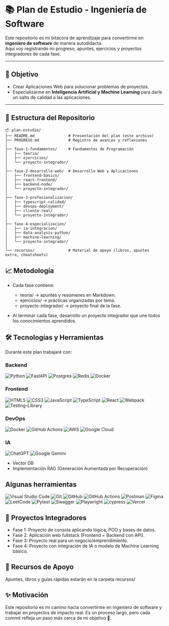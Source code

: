 # 📚 Plan de Estudio - Ingeniería de Software 

Este repositorio es mi bitácora de aprendizaje para convertirme en **ingeniero de software** de manera autodidacta.  
Aquí voy registrando mi progreso, apuntes, ejercicios y proyectos integradores de cada fase.

---

## 🚀 Objetivo
- Crear Aplicaciones Web para solucionar problemas de proyectos.   
- Especializarme en **Inteligencia Artificial y Machine Learning** para darle un salto de calidad a las aplicaciones.  

---

## 📂 Estructura del Repositorio

```plaintext
📦 plan-estudio/
├── README.md               # Presentación del plan (este archivo)
├── PROGRESO.md             # Registro de avances y reflexiones
│
├── fase-1-fundamentos/     # Fundamentos de Programación
│   ├── teoria/
│   ├── ejercicios/
│   └── proyecto-integrador/
│
├── fase-2-desarrollo-web/  # Desarrollo Web y Aplicaciones
│   ├── frontend-basico/
│   ├── react-frontend/
│   ├── backend-node/
│   └── proyecto-integrador/
│
├── fase-3-profesionalizacion/
│   ├── typescript-calidad/
│   ├── devops-deployment/
│   ├── cliente-real/
│   └── proyecto-integrador/
│
├── fase-4-especializacion/
│   ├── ia-integracion/
│   ├── data-analysis-python/
│   ├── machine-learning/
│   └── proyecto-integrador/
│
└── recursos/               # Material de apoyo (libros, apuntes extra, cheatsheets)
```

## 📈 Metodología

- Cada fase contiene:

  - teoria/ → apuntes y resúmenes en Markdown.
  - ejercicios/ → prácticas organizadas por tema.
  - proyecto-integrador/ → proyecto final de la fase.

- Al terminar cada fase, desarrollo un proyecto integrador que une todos los conocimientos aprendidos.

## 🛠️ Tecnologías y Herramientas

Durante este plan trabajaré con:

### **Backend**
![Python](https://img.shields.io/badge/python-3670A0?style=for-the-badge&logo=python&logoColor=ffdd54) ![FastAPI](https://img.shields.io/badge/FastAPI-005571?style=for-the-badge&logo=fastapi) ![Postgres](https://img.shields.io/badge/postgres-%23316192.svg?style=for-the-badge&logo=postgresql&logoColor=white) ![Redis](https://img.shields.io/badge/redis-%23DD0031.svg?style=for-the-badge&logo=redis&logoColor=white) ![Docker](https://img.shields.io/badge/docker-%230db7ed.svg?style=for-the-badge&logo=docker&logoColor=white)

### **Frontend**
![HTML5](https://img.shields.io/badge/html5-%23E34F26.svg?style=for-the-badge&logo=html5&logoColor=white) ![CSS3](https://img.shields.io/badge/css3-%231572B6.svg?style=for-the-badge&logo=css3&logoColor=white) ![JavaScript](https://img.shields.io/badge/javascript-%23323330.svg?style=for-the-badge&logo=javascript&logoColor=%23F7DF1E) ![TypeScript](https://img.shields.io/badge/typescript-%23007ACC.svg?style=for-the-badge&logo=typescript&logoColor=white) ![React](https://img.shields.io/badge/react-%2320232a.svg?style=for-the-badge&logo=react&logoColor=%2361DAFB) ![Webpack](https://img.shields.io/badge/webpack-%238DD6F9.svg?style=for-the-badge&logo=webpack&logoColor=black) ![Testing-Library](https://img.shields.io/badge/-TestingLibrary-%23E33332?style=for-the-badge&logo=testing-library&logoColor=white)

### **DevOps**
![Docker](https://img.shields.io/badge/docker-%230db7ed.svg?style=for-the-badge&logo=docker&logoColor=white) ![GitHub Actions](https://img.shields.io/badge/github%20actions-%232671E5.svg?style=for-the-badge&logo=githubactions&logoColor=white) ![AWS](https://img.shields.io/badge/AWS-%23FF9900.svg?style=for-the-badge&logo=amazon-aws&logoColor=white) ![Google Cloud](https://img.shields.io/badge/GoogleCloud-%234285F4.svg?style=for-the-badge&logo=google-cloud&logoColor=white)

### **IA**
![ChatGPT](https://img.shields.io/badge/chatGPT-74aa9c?style=for-the-badge&logo=openai&logoColor=white) ![Google Gemini](https://img.shields.io/badge/google%20gemini-8E75B2?style=for-the-badge&logo=google%20gemini&logoColor=white)
  - Vector DB
  - Implementación RAG (Generación Aumentada por Recuperación)

## **Algunas herramientas**
![Visual Studio Code](https://img.shields.io/badge/Visual%20Studio%20Code-0078d7.svg?style=for-the-badge&logo=visual-studio-code&logoColor=white) ![Git](https://img.shields.io/badge/git-%23F05033.svg?style=for-the-badge&logo=git&logoColor=white) ![GitHub](https://img.shields.io/badge/github-%23121011.svg?style=for-the-badge&logo=github&logoColor=white) ![GitHub Actions](https://img.shields.io/badge/github%20actions-%232671E5.svg?style=for-the-badge&logo=githubactions&logoColor=white) ![Postman](https://img.shields.io/badge/Postman-FF6C37?style=for-the-badge&logo=postman&logoColor=white) ![Figma](https://img.shields.io/badge/figma-%23F24E1E.svg?style=for-the-badge&logo=figma&logoColor=white) ![LeetCode](https://img.shields.io/badge/LeetCode-000000?style=for-the-badge&logo=LeetCode&logoColor=#d16c06) ![Pytest](https://img.shields.io/badge/pytest-%23ffffff.svg?style=for-the-badge&logo=pytest&logoColor=2f9fe3) ![Swagger](https://img.shields.io/badge/-Swagger-%23Clojure?style=for-the-badge&logo=swagger&logoColor=white) ![Playwright](https://img.shields.io/badge/-playwright-%232EAD33?style=for-the-badge&logo=playwright&logoColor=white) ![cypress](https://img.shields.io/badge/-cypress-%23E5E5E5?style=for-the-badge&logo=cypress&logoColor=058a5e) ![Vercel](https://img.shields.io/badge/vercel-%23000000.svg?style=for-the-badge&logo=vercel&logoColor=white)

## 📌 Proyectos Integradores

- Fase 1: Proyecto de consola aplicando lógica, POO y bases de datos.
- Fase 2: Aplicación web fullstack (Frontend + Backend con API).
- Fase 3: Proyecto real para un negocio/emprendimiento.
- Fase 4: Proyecto con integración de IA o modelo de Machine Learning básico.

## 📖 Recursos de Apoyo

Apuntes, libros y guías rápidas estarán en la carpeta recursos/

## ✨ Motivación

Este repositorio es mi camino hacia convertirme en ingeniero de software y trabajar en proyectos de impacto real.
Es un proceso largo, pero cada commit refleja un paso más cerca de mi objetivo 🚀.
